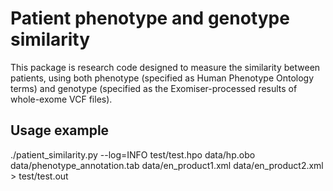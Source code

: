
# Patient phenotype and genotype similarity #
This package is research code designed to measure the similarity between patients, using both phenotype (specified as Human Phenotype Ontology terms) and genotype (specified as the Exomiser-processed results of whole-exome VCF files). 


## Usage example ##
./patient_similarity.py --log=INFO test/test.hpo data/hp.obo data/phenotype_annotation.tab data/en_product1.xml data/en_product2.xml > test/test.out

